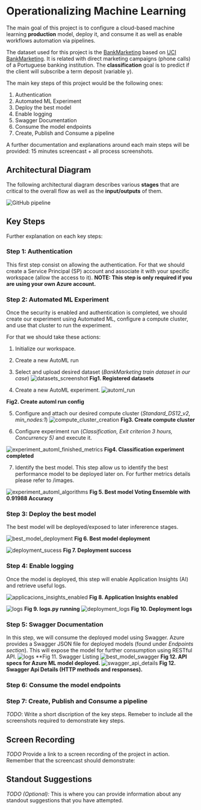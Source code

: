 

# Operationalizing Machine Learning 

The main goal of this project is to configure a cloud-based machine learning **production** model, deploy it, and consume it as well as enable workflows automation via pipelines.

The dataset used for this project is the [BankMarketing](https://automlsamplenotebookdata.blob.core.windows.net/automl-sample-notebook-data/bankmarketing_train.csv) based on [UCI BankMarketing](https://archive.ics.uci.edu/ml/datasets/bank+marketing).  It is related with direct marketing campaigns (phone calls) of a Portuguese banking institution. The **classification** goal is to predict if the client will subscribe a term deposit (variable y).

The main key steps of this project would be the following ones:

1. Authentication
2. Automated ML Experiment
3. Deploy the best model
4. Enable logging
5. Swagger Documentation
6. Consume the model endpoints
7. Create, Publish and Consume a pipeline

A further documentation and explanations around each main steps will be provided: 15 minutes screencast + all process screenshots.

## Architectural Diagram

The following architectural diagram describes various **stages** that are critical to the overall flow as well as the **input/outputs** of them.

![GitHub pipeline](/starter_files/images/workflow_udacity.png)


## Key Steps

Further explanation on each key steps:
### Step 1: Authentication

This first step consist on allowing the authentication. For that we should create a Service Principal (SP) account and associate it with your specific workspace (allow the access to it). **NOTE: This step is only required if you are using your own Azure account.**

### Step 2: Automated ML Experiment
Once the security is enabled and authentication is completed, we should create our experiment using Automated ML, configure a compute cluster, and use that cluster to run the experiment.

For that we should take these actions:

1. Initialize our workspace.
2. Create a new AutoML run
3. Select and upload desired dataset (*BankMarketing train dataset in our case*)
![datasets_screenshot](/starter_files/images/datasets_screenshot.png)
**Fig1. Registered datasets** 

4. Create a new AutoML experiment.
![automl_run](/starter_files/images/automlconfig.png)

**Fig2. Create automl run config** 

5. Configure and attach our desired compute cluster (*Standard_DS12_v2, min_nodes:1*)
![compute_cluster_creation](/starter_files/images/autml.png)
**Fig3. Create compute cluster** 

6. Configure experiment run (*Classification, Exit criterion 3 hours, Concurrency 5)* and execute it.

![experiment_automl_finished_metrics](/starter_files/images/experiment_automl_finished_metrics.png)
**Fig4. Classification experiment completed** 

7. Identify the best model.
This step allow us to identify the best performance model to be deployed later on. For further metrics details please refer to /images.

![experiment_automl_algorithms](/starter_files/images/experiment_automl_algorithms.png)
**Fig 5. Best model Voting Ensemble with 0.91988 Accuracy** 




### Step 3: Deploy the best model
The best model will be deployed/exposed to later infererence stages.

![best_model_deployment](/starter_files/images/best_model_deployment.png)
**Fig 6. Best model deployment** 

![deployment_sucess](/starter_files/images/deployment_sucess.png)
**Fig 7. Deployment success** 


### Step 4: Enable logging
Once the model is deployed, this step will enable Application Insights (AI) and retrieve useful logs.

![applicacions_insights_enabled](/starter_files/images/applicacions_insights_enabled.png)
**Fig 8. Application Insights enabled** 


![logs](/starter_files/images/logs.png)
**Fig 9. logs.py running** 
![deployment_logs](/starter_files/images/deployment_logs.png)
**Fig 10. Deployment logs** 


### Step 5: Swagger Documentation

In this step, we will consume the deployed model using Swagger. Azure provides a Swagger JSON file for deployed models (found under *Endpoints section*). This will expose the model for further consumption using RESTful API.
![logs](/starter_files/images/swagger_listing.png)
**Fig 11. Swagger Listing
![best_model_swagger](/starter_files/images/best_model_swagger.png)
**Fig 12. API specs for Azure ML model deployed.**
![swagger_api_details](/starter_files/images/swagger_api_details.png)
**Fig 12. Swagger Api Details (HTTP methods and responses).**

### Step 6: Consume the model endpoints
### Step 7: Create, Publish and Consume a pipeline

*TODO*: Write a short discription of the key steps. Remeber to include all the screenshots required to demonstrate key steps. 

## Screen Recording
*TODO* Provide a link to a screen recording of the project in action. Remember that the screencast should demonstrate:

## Standout Suggestions
*TODO (Optional):* This is where you can provide information about any standout suggestions that you have attempted.
